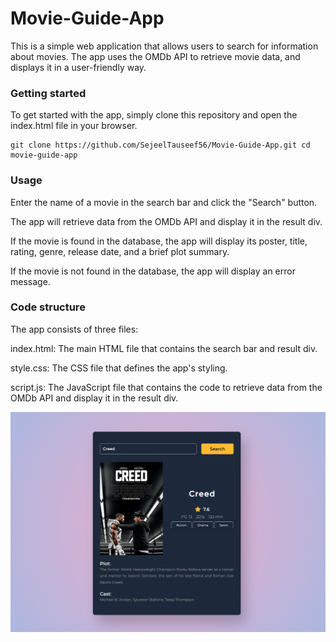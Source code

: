 # Movie-Guide-App


<p>This is a simple web application that allows users to search for information about movies. The app uses the OMDb API to retrieve movie data, and displays it in a user-friendly way.</p>

<h3>Getting started</h3>

<p>To get started with the app, simply clone this repository and open the index.html file in your browser.</p>

```
git clone https://github.com/SejeelTauseef56/Movie-Guide-App.git cd movie-guide-app
```
<h3>Usage</h3>
<p>
Enter the name of a movie in the search bar and click the "Search" button.

The app will retrieve data from the OMDb API and display it in the result div.

If the movie is found in the database, the app will display its poster, title, rating, genre, release date, and a brief plot summary.

If the movie is not found in the database, the app will display an error message.</p>

<h3>Code structure</h3>
<p>
The app consists of three files:

index.html: The main HTML file that contains the search bar and result div.

style.css: The CSS file that defines the app's styling.

script.js: The JavaScript file that contains the code to retrieve data from the OMDb API and display it in the result div.</p>

![Alt Text](./screenshot.png)
